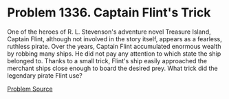 # Problem 1336. Captain Flint's Trick 

One of the heroes of R. L. Stevenson's adventure novel Treasure Island, Captain Flint, although not involved in the story itself, appears as a fearless, ruthless pirate. Over the years, Captain Flint accumulated enormous wealth by robbing many ships. He did not pay any attention to which state the ship belonged to. Thanks to a small trick, Flint's ship easily approached the merchant ships close enough to board the desired prey. What trick did the legendary pirate Flint use?

[Problem Source](https://www.trizland.ru/tasks/6104/)